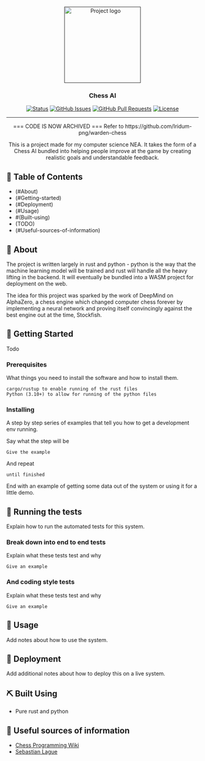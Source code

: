 <p align="center">
  <a href="" rel="noopener">
 <img width=200px height=200px src="https://i.imgur.com/6wj0hh6.jpg" alt="Project logo"></a>
</p>

<h3 align="center">Chess AI</h3>

<div align="center">

[![Status](https://img.shields.io/badge/status-active-success.svg)]()
[![GitHub Issues](https://img.shields.io/github/issues/kylelobo/The-Documentation-Compendium.svg)](https://github.com/kylelobo/The-Documentation-Compendium/issues)
[![GitHub Pull Requests](https://img.shields.io/github/issues-pr/kylelobo/The-Documentation-Compendium.svg)](https://github.com/kylelobo/The-Documentation-Compendium/pulls)
[![License](https://img.shields.io/badge/license-MIT-blue.svg)](/LICENSE)

</div>

---
<p align="center"> === CODE IS NOW ARCHIVED ===
    Refer to https://github.com/Iridum-png/warden-chess
</p>
<p align="center"> This is a project made for my computer science NEA. It takes the form of a Chess AI bundled into helping people improve at the game by creating realistic goals and understandable feedback.
    <br> 
</p>

## 📝 Table of Contents

- (#About)
- (#Getting-started)
- (#Deployment)
- (#Usage)
- #(Built-using)
- (TODO)
- (#Useful-sources-of-information)

## 🧐 About

The project is written largely in rust and python - python is the way that the machine learning model will be trained and rust will handle all the heavy lifting in the backend. It will eventually be bundled into a WASM project for deployment on the web.

The idea for this project was sparked by the work of DeepMind on AlphaZero, a chess engine which changed computer chess forever by implementing a neural network and proving itself convincingly against the best engine out at the time, Stockfish.

## 🏁 Getting Started

Todo

### Prerequisites

What things you need to install the software and how to install them.

```
cargo/rustup to enable running of the rust files
Python (3.10+) to allow for running of the python files
```

### Installing

A step by step series of examples that tell you how to get a development env running.

Say what the step will be

```
Give the example
```

And repeat

```
until finished
```

End with an example of getting some data out of the system or using it for a little demo.

## 🔧 Running the tests

Explain how to run the automated tests for this system.

### Break down into end to end tests

Explain what these tests test and why

```
Give an example
```

### And coding style tests

Explain what these tests test and why

```
Give an example
```

## 🎈 Usage 

Add notes about how to use the system.

## 🚀 Deployment 

Add additional notes about how to deploy this on a live system.

## ⛏️ Built Using 

- Pure rust and python

## 🎉 Useful sources of information

- [Chess Programming Wiki](https://www.chessprogramming.org/Main_Page)
- [Sebastian Lague](https://github.com/SebLague)
